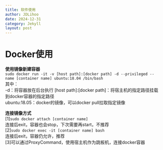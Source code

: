 ```yaml
---
title: 软件使用
author: JDLihoo
date: 2024-12-31
category: Jekyll
layout: post
---
```

# Docker使用
**使用镜像新建容器**  
`sudo docker run -it -v [host path]:[docker path] -d --privileged --name [container name] ubuntu:18.04 /bin/bash`  
其中：  
-d：将容器放在后台执行
[host path]:[docker path]：将宿主机的指定路径挂载到docker容器的指定路径  
ubuntu:18.05：docker的镜像，可以docker pull拉取指定镜像  

**连接镜像方式**  
[1]`sudo docker attach [container name]`  
连接后exit，容器也会stop，下次需要再start，不推荐  
[2]`sudo docker exec -it [container name] bash`  
连接后exit，容器仍允许，推荐  
[3]可以通过ProxyCommand，使用宿主机作为跳板机，连接docker容器   
